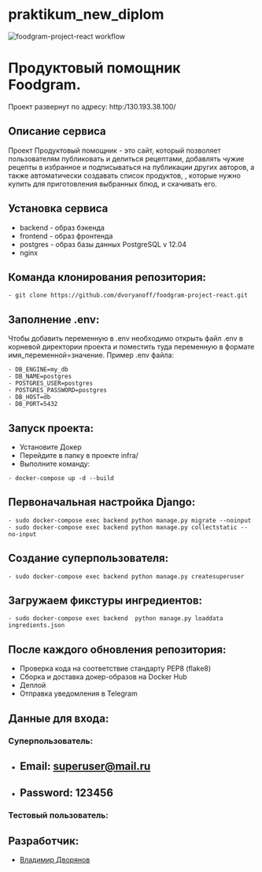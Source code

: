 # praktikum_new_diplom
![foodgram-project-react workflow](https://github.com/Dvoryanoff/foodgram-project-react/actions/workflows/foodgram_workflow.yml/badge.svg)

# Продуктовый помощник Foodgram.

Проект развернут по адресу: http:/130.193.38.100/

## Описание сервиса

Проект Продуктовый помощник - это сайт, который позволяет пользователям публиковать и делиться рецептами, добавлять чужие рецепты в избранное и подписываться на публикации других авторов, а также автоматически создавать список продуктов, , которые нужно купить для приготовления выбранных блюд, и скачивать его.

## Установка сервиса

* backend - образ бэкенда
* frontend - образ фронтенда
* postgres - образ базы данных PostgreSQL v 12.04
* nginx

## Команда клонирования репозитория:

```
- git clone https://github.com/dvoryanoff/foodgram-project-react.git
```

## Заполнение .env:

Чтобы добавить переменную в .env необходимо открыть файл .env в корневой директории проекта и поместить туда переменную в формате имя_переменной=значение. Пример .env файла:

```
- DB_ENGINE=my_db
- DB_NAME=postgres
- POSTGRES_USER=postgres
- POSTGRES_PASSWORD=postgres
- DB_HOST=db
- DB_PORT=5432
```
## Запуск проекта:
 * Установите Докер
 * Перейдите в папку в проекте infra/
 * Выполните команду:

```
- docker-compose up -d --build
```

## Первоначальная настройка Django:

```
- sudo docker-compose exec backend python manage.py migrate --noinput
- sudo docker-compose exec backend python manage.py collectstatic --no-input
```

## Создание суперпользователя:
```
- sudo docker-compose exec backend python manage.py createsuperuser
```
## Загружаем фикстуры ингредиентов:
```
- sudo docker-compose exec backend  python manage.py loaddata ingredients.json
```


## После каждого обновления репозитория:

 * Проверка кода на соответствие стандарту PEP8 (flake8)
 * Сборка и доставка докер-образов на Docker Hub
 * Деплой
 * Отправка уведомления в Telegram

## Данные для входа:

### Суперпользователь:

* ## Email: superuser@mail.ru
* ## Password: 123456


### Тестовый пользователь:


## Разработчик: 
* [Владимир Дворянов](https://github.com/dvoryanoff)
